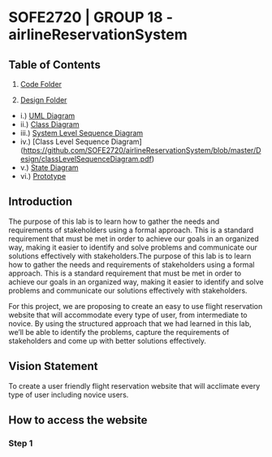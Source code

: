 # SOFE2720 | GROUP 18 - airlineReservationSystem

## Table of Contents
1. [Code Folder](https://github.com/SOFE2720/airlineReservationSystem/tree/master/Code)

2. [Design Folder](https://github.com/SOFE2720/airlineReservationSystem/tree/master/Design)
* i.) [UML Diagram](https://github.com/SOFE2720/airlineReservationSystem/blob/master/Design/umlDiagram.pdf)
* ii.) [Class Diagram](https://github.com/SOFE2720/airlineReservationSystem/blob/master/Design/conceptualClassDraft.pdf)
* iii.) [System Level Sequence Diagram](https://github.com/SOFE2720/airlineReservationSystem/blob/master/Design/systemLevelSequenceDiagram.pdf)
* iv.) [Class Level Sequence Diagram] (https://github.com/SOFE2720/airlineReservationSystem/blob/master/Design/classLevelSequenceDiagram.pdf)
* v.) [State Diagram](https://github.com/SOFE2720/airlineReservationSystem/blob/master/Design/stateModelDiagram.pdf)
* vi.) [Prototype](https://github.com/SOFE2720/airlineReservationSystem/blob/master/Design/wireFrame.pdf)
 
## Introduction
The purpose of this lab is to learn how to gather the needs and requirements of stakeholders using a formal approach. This is a standard requirement that must be met in order to achieve our goals in an organized way, making it easier to identify and solve problems and communicate our solutions effectively with stakeholders.The purpose of this lab is to learn how to gather the needs and requirements of stakeholders using a formal approach. This is a standard requirement that must be met in order to achieve our goals in an organized way, making it easier to identify and solve problems and communicate our solutions effectively with stakeholders.

For this project, we are proposing to create an easy to use flight reservation website that will accommodate every type of user, from intermediate to novice. By using the structured approach that we had learned in this lab, we’ll be able to identify the problems, capture the requirements of stakeholders and come up with better solutions effectively.

## Vision Statement
To create a user friendly flight reservation website that will acclimate every type of user including novice users.

## How to access the website

### Step 1
